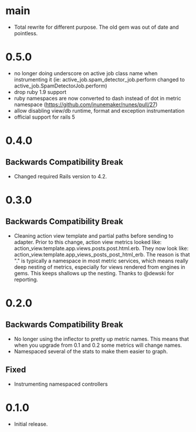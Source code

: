 # main

- Total rewrite for different purpose. The old gem was out of date and pointless.

# 0.5.0

- no longer doing underscore on active job class name when instrumenting it (ie: active_job.spam_detector_job.perform changed to active_job.SpamDetectorJob.perform)
- drop ruby 1.9 support
- ruby namespaces are now converted to dash instead of dot in metric namespace (https://github.com/jnunemaker/nunes/pull/27)
- allow disabling view/db runtime, format and exception instrumentation
- official support for rails 5

# 0.4.0

## Backwards Compatibility Break

- Changed required Rails version to 4.2.

# 0.3.0

## Backwards Compatibility Break

- Cleaning action view template and partial paths before sending to adapter. Prior to this change, action view metrics looked like: action_view.template.app.views.posts.post.html.erb. They now look like: action_view.template.app_views_posts_post_html_erb. The reason is that "." is typically a namespace in most metric services, which means really deep nesting of metrics, especially for views rendered from engines in gems. This keeps shallows up the nesting. Thanks to @dewski for reporting.

# 0.2.0

## Backwards Compatibility Break

- No longer using the inflector to pretty up metric names. This means that when you upgrade from 0.1 and 0.2 some metrics will change names.
- Namespaced several of the stats to make them easier to graph.

## Fixed

- Instrumenting namespaced controllers

# 0.1.0

- Initial release.
